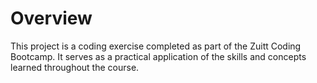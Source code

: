 # Overview

This project is a coding exercise completed as part of the Zuitt Coding Bootcamp. It serves as a practical application of the skills and concepts learned throughout the course.
